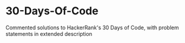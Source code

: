 # 30-Days-Of-Code
Commented solutions to HackerRank's 30 Days of Code, with problem statements in extended description
